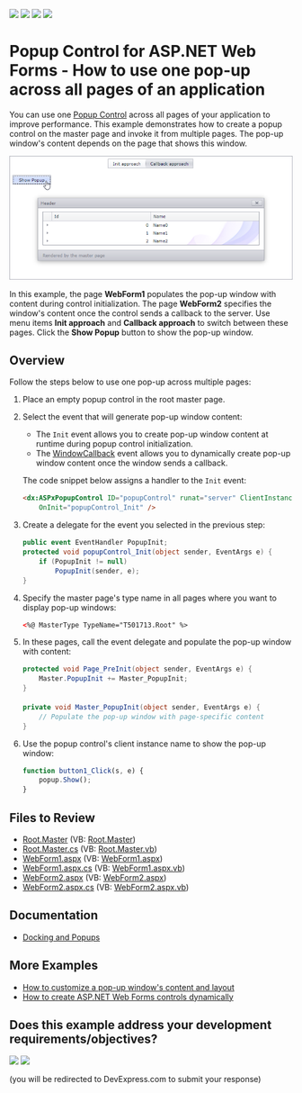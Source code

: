 <!-- default badges list -->
![](https://img.shields.io/endpoint?url=https://codecentral.devexpress.com/api/v1/VersionRange/128565423/23.2.3%2B)
[![](https://img.shields.io/badge/Open_in_DevExpress_Support_Center-FF7200?style=flat-square&logo=DevExpress&logoColor=white)](https://supportcenter.devexpress.com/ticket/details/T501713)
[![](https://img.shields.io/badge/📖_How_to_use_DevExpress_Examples-e9f6fc?style=flat-square)](https://docs.devexpress.com/GeneralInformation/403183)
[![](https://img.shields.io/badge/💬_Leave_Feedback-feecdd?style=flat-square)](#does-this-example-address-your-development-requirementsobjectives)
<!-- default badges end -->
# Popup Control for ASP.NET Web Forms - How to use one pop-up across all pages of an application

You can use one [Popup Control](https://docs.devexpress.com/AspNet/3582/components/docking-and-popups/popup-control) across all pages of your application to improve performance. This example demonstrates how to create a popup control on the master page and invoke it from multiple pages. The pop-up window's content depends on the page that shows this window.

![Popup Window](popup.png)

In this example, the page **WebForm1** populates the pop-up window with content during control initialization. The page **WebForm2** specifies the window's content once the control sends a callback to the server. Use menu items **Init approach** and **Callback approach** to switch between these pages. Click the **Show Popup** button to show the pop-up window.

## Overview

Follow the steps below to use one pop-up across multiple pages:

1. Place an empty popup control in the root master page.

2. Select the event that will generate pop-up window content:

    * The `Init` event allows you to create pop-up window content at runtime during popup control initialization.
    * The [WindowCallback](https://docs.devexpress.com/AspNet/DevExpress.Web.ASPxPopupControlBase.WindowCallback) event allows you to dynamically create pop-up window content once the window sends a callback.

    The code snippet below assigns a handler to the `Init` event:

    ```aspx
    <dx:ASPxPopupControl ID="popupControl" runat="server" ClientInstanceName="popup" 
        OnInit="popupControl_Init" />
    ```

3. Create a delegate for the event you selected in the previous step:

    ```cs
    public event EventHandler PopupInit;
    protected void popupControl_Init(object sender, EventArgs e) {
        if (PopupInit != null)
            PopupInit(sender, e);
    }
    ```

4. Specify the master page's type name in all pages where you want to display pop-up windows:

    ```aspx
    <%@ MasterType TypeName="T501713.Root" %>
    ```

5. In these pages, call the event delegate and populate the pop-up window with content:

    ```cs
    protected void Page_PreInit(object sender, EventArgs e) {
        Master.PopupInit += Master_PopupInit;
    }

    private void Master_PopupInit(object sender, EventArgs e) {
        // Populate the pop-up window with page-specific content
    }
    ```

6. Use the popup control's client instance name to show the pop-up window:

    ```js
    function button1_Click(s, e) {
        popup.Show();
    }
    ```

## Files to Review

* [Root.Master](./CS/T501713/Root.Master) (VB: [Root.Master](./VB/T501713/Root.Master))
* [Root.Master.cs](./CS/T501713/Root.Master.cs) (VB: [Root.Master.vb](./VB/T501713/Root.Master.vb))
* [WebForm1.aspx](./CS/T501713/WebForm1.aspx) (VB: [WebForm1.aspx](./VB/T501713/WebForm1.aspx))
* [WebForm1.aspx.cs](./CS/T501713/WebForm1.aspx.cs) (VB: [WebForm1.aspx.vb](./VB/T501713/WebForm1.aspx.vb))
* [WebForm2.aspx](./CS/T501713/WebForm2.aspx) (VB: [WebForm2.aspx](./VB/T501713/WebForm2.aspx))
* [WebForm2.aspx.cs](./CS/T501713/WebForm2.aspx.cs) (VB: [WebForm2.aspx.vb](./VB/T501713/WebForm2.aspx.vb))

## Documentation

- [Docking and Popups](https://docs.devexpress.com/AspNet/14830/components/docking-and-popups)

## More Examples

- [How to customize a pop-up window's content and layout](https://github.com/DevExpress-Examples/asp-net-web-forms-popup-customize-content-and-layout)
- [How to create ASP.NET Web Forms controls dynamically](https://github.com/DevExpress-Examples/asp-net-web-forms-create-controls-dynamically)
<!-- feedback -->
## Does this example address your development requirements/objectives?

[<img src="https://www.devexpress.com/support/examples/i/yes-button.svg"/>](https://www.devexpress.com/support/examples/survey.xml?utm_source=github&utm_campaign=asp-net-web-forms-popup-use-one-popup-for-entire-application&~~~was_helpful=yes) [<img src="https://www.devexpress.com/support/examples/i/no-button.svg"/>](https://www.devexpress.com/support/examples/survey.xml?utm_source=github&utm_campaign=asp-net-web-forms-popup-use-one-popup-for-entire-application&~~~was_helpful=no)

(you will be redirected to DevExpress.com to submit your response)
<!-- feedback end -->
